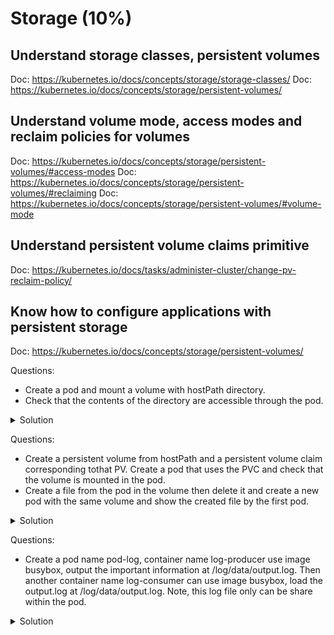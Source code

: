 # Storage (10%)

## Understand storage classes, persistent volumes

Doc: https://kubernetes.io/docs/concepts/storage/storage-classes/
Doc: https://kubernetes.io/docs/concepts/storage/persistent-volumes/

## Understand volume mode, access modes and reclaim policies for volumes

Doc: https://kubernetes.io/docs/concepts/storage/persistent-volumes/#access-modes
Doc: https://kubernetes.io/docs/concepts/storage/persistent-volumes/#reclaiming
Doc: https://kubernetes.io/docs/concepts/storage/persistent-volumes/#volume-mode

## Understand persistent volume claims primitive

Doc: https://kubernetes.io/docs/tasks/administer-cluster/change-pv-reclaim-policy/

## Know how to configure applications with persistent storage

Doc: https://kubernetes.io/docs/concepts/storage/persistent-volumes/

Questions:
- Create a pod and mount a volume with hostPath directory.
- Check that the contents of the directory are accessible through the pod.

<details><summary>Solution</summary>
<p>

pv-pod.yaml:
```yaml
apiVersion: v1
kind: Pod
metadata:
  labels:
    run: pv-pod
  name: pv-pod
spec:
  containers:
  - image: busybox:latest
    name: pv-pod
    args:
      - sleep
      - "3600"
    volumeMounts:
    - name: data
      mountPath: "/data"
  volumes:
  - name: data
    hostPath:
      path: "/home/ubuntu/data/"
```

```bash
# Create directory and file inside it on worker nodes
mkdir /home/ubuntu/data
touch data/file

kubectl apply -f pv-pod.yaml
kubectl exec pv-pod -- ls /data
file
```

</p>
</details>

Questions:
- Create a persistent volume from hostPath and a persistent volume claim corresponding tothat PV. Create a pod that uses the PVC and check that the volume is mounted in the pod.
- Create a file from the pod in the volume then delete it and create a new pod with the same volume and show the created file by the first pod.

<details><summary>Solution</summary>
<p>

pv-data.yaml:
```yaml
apiVersion: v1
kind: PersistentVolume
metadata:
  name: pv-data
spec:
  storageClassName: "local"
  capacity:
    storage: 1Gi
  accessModes:
    - ReadWriteOnce
  hostPath:
    path: "/home/ubuntu/data"

```

pvc-data.yaml:
```yaml
apiVersion: v1
kind: PersistentVolumeClaim
metadata:
  name: pvc-data
spec:
  storageClassName: "local"
  accessModes:
    - ReadWriteOnce
  resources:
    requests:
      storage: 1Gi

```

pvc-pod.yaml:
```yaml
apiVersion: v1
kind: Pod
metadata:
  labels:
    run: pvc-pod
  name: pvc-pod
spec:
  containers:
  - image: busybox:latest
    name: pvc-pod
    args:
      - sleep
      - "3600"
    volumeMounts:
    - name: data
      mountPath: "/data"
  volumes:
  - name: data
    persistentVolumeClaim:
      claimName: pvc-data

```

Create a pod with the PVC. Create a file on volume. Delete the pod and create a new one with the same volume. Check that the file has persisted.

```bash
kubectl apply -f pv-data.yaml
kubectl apply -f pvc-data.yaml
kubectl apply -f pvc-pod.yaml

kubectl get pv
NAME      CAPACITY   ACCESS MODES   RECLAIM POLICY   STATUS   CLAIM              STORAGECLASS   REASON   AGE
pv-data   1Gi        RWO            Retain           Bound    default/pvc-data   local                   20m

kubectl get pvc
NAME       STATUS   VOLUME    CAPACITY   ACCESS MODES   STORAGECLASS   AGE
pvc-data   Bound    pv-data   1Gi        RWO            local          20m

# Check that the volume has been mounted
kubectl exec pvc-pod -- ls /data/
file

# Create a new file
kubectl exec pvc-pod -- touch /data/file2

# Delete the pod
kubectl delete -f pvc-pod.yaml

# Copy the pvc-pod.yaml and change the name of the pod to pvc-pod-2
kubectl apply -f pvc-pod-2.yaml

# Check that the file from previous pod has persisted on volume
kubectl exec pvc-pod-2 -- ls /data/
file
file2
```

</p>
</details>

Questions:
- Create a pod name pod-log, container name log-producer use image busybox, output the important information at /log/data/output.log. Then another container name log-consumer can use image busybox, load the output.log at /log/data/output.log. Note, this log file only can be share within the pod.

<details><summary>Solution</summary>
<p>
1. create a yaml file with below command

```bash
$ kubectl run pod-log --image=busybox --dry-run=client -o yaml > pod-log.yaml
```
then we will get a file like this.
```yaml
apiVersion: v1
kind: Pod
metadata:
  creationTimestamp: null
  labels:
    run: pod-log
  name: pod-log
spec:
  containers:
  - image: busybox
    name: pod-log
    resources: {}
  dnsPolicy: ClusterFirst
  restartPolicy: Always
status: {}
```
2. modify the file

```yaml
apiVersion: v1
kind: Pod
metadata:
  creationTimestamp: null
  labels:
    run: pod-log
  name: pod-log
spec:
  containers:
  - image: busybox
    name: pod-producer
    command: ["sh", "-c", "echo important information >> /log/data/output.log; sleep 3600"]
    volumeMounts:
    - name: data-log
      mountPath: /log/data
    resources: {}
  - image: busybox
    name: pod-consumer
    command: ["sh", "-c", "cat /log/data/output.log; sleep 3600"]
    volumeMounts:
    - name: data-log
      mountPath: /log/data
    resources: {}
  dnsPolicy: ClusterFirst
  restartPolicy: Always
  volumes:
  - name: data-log
    emptyDir: {}
status: {}
```
3. apply this yaml 

```bash
$ kubectl apply -f pod-log.yaml
```

4. check the output

```bash
## check the volume
kubectl describe pod pod-log

```

```yaml
Name:         pod-log
Namespace:    default
Priority:     0
Node:         k8s-2/10.191.73.224
Start Time:   Thu, 06 Jan 2022 15:47:06 +0800
Labels:       run=pod-log
Annotations:  <none>
Status:       Running
IP:           10.244.1.54
IPs:
  IP:  10.244.1.54
Containers:
  pod-producer:
    Container ID:  docker://9f9c67ee46034f1301fc3d2346c775091600a5ea857b2dc0a03f87a37ece8a46
    Image:         busybox
    Image ID:      docker-pullable://busybox@sha256:5acba83a746c7608ed544dc1533b87c737a0b0fb730301639a0179f9344b1678
    Port:          <none>
    Host Port:     <none>
    Command:
      sh
      -c
      echo important information >> /log/data/output.log; sleep 3600
    State:          Running
      Started:      Thu, 06 Jan 2022 15:47:11 +0800
    Ready:          True
    Restart Count:  0
    Environment:    <none>
    Mounts:
      /log/data from data-log (rw)
      /var/run/secrets/kubernetes.io/serviceaccount from kube-api-access-rxcs8 (ro)
  pod-consumer:
    Container ID:  docker://c74d7018a10f4ed6f987a6dff95efbd174f1d0f20231b69650b15f63160aaa57
    Image:         busybox
    Image ID:      docker-pullable://busybox@sha256:5acba83a746c7608ed544dc1533b87c737a0b0fb730301639a0179f9344b1678
    Port:          <none>
    Host Port:     <none>
    Command:
      sh
      -c
      cat /log/data/output.log; sleep 3600
    State:          Running
      Started:      Thu, 06 Jan 2022 15:47:14 +0800
    Ready:          True
    Restart Count:  0
    Environment:    <none>
    Mounts:
      /log/data from data-log (rw)
      /var/run/secrets/kubernetes.io/serviceaccount from kube-api-access-rxcs8 (ro)
Conditions:
  Type              Status
  Initialized       True
  Ready             True
  ContainersReady   True
  PodScheduled      True
Volumes:
  data-log:
    Type:       EmptyDir (a temporary directory that shares a pod's lifetime)
    Medium:
    SizeLimit:  <unset>
  kube-api-access-rxcs8:
    Type:                    Projected (a volume that contains injected data from multiple sources)
    TokenExpirationSeconds:  3607
    ConfigMapName:           kube-root-ca.crt
    ConfigMapOptional:       <nil>
    DownwardAPI:             true
QoS Class:                   BestEffort
Node-Selectors:              <none>
Tolerations:                 node.kubernetes.io/not-ready:NoExecute op=Exists for 300s
                             node.kubernetes.io/unreachable:NoExecute op=Exists for 300s
Events:
  Type    Reason     Age    From               Message
  ----    ------     ----   ----               -------
  Normal  Scheduled  2m18s  default-scheduler  Successfully assigned default/pod-log to k8s-2
  Normal  Pulling    2m25s  kubelet            Pulling image "busybox"
  Normal  Pulled     2m23s  kubelet            Successfully pulled image "busybox" in 2.771629026s
  Normal  Created    2m23s  kubelet            Created container pod-producer
  Normal  Started    2m22s  kubelet            Started container pod-producer
  Normal  Pulling    2m22s  kubelet            Pulling image "busybox"
  Normal  Pulled     2m20s  kubelet            Successfully pulled image "busybox" in 2.651887275s
  Normal  Created    2m20s  kubelet            Created container pod-consumer
  Normal  Started    2m19s  kubelet            Started container pod-consumer

```
get the container log
```bash
$ kubectl logs  pod-log pod-consumer
important information
```

</p>
</details>